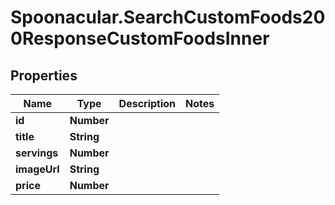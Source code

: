 # Spoonacular.SearchCustomFoods200ResponseCustomFoodsInner

## Properties

Name | Type | Description | Notes
------------ | ------------- | ------------- | -------------
**id** | **Number** |  | 
**title** | **String** |  | 
**servings** | **Number** |  | 
**imageUrl** | **String** |  | 
**price** | **Number** |  | 


